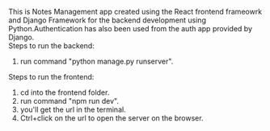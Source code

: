 This is Notes Management app created using the React frontend frameowrk and Django Framework for the backend development using Python.Authentication has also been used from the auth app provided by Django.<br />
Steps to run the backend:<br />
1. run command "python manage.py runserver".<br />

Steps to run the frontend:<br />
1. cd into the frontend folder.<br />
2. run command "npm run dev".<br />
3. you'll get the url in the terminal.<br />
4. Ctrl+click on the url to open the server on  the browser.<br />